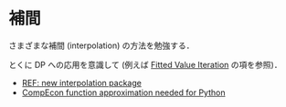 補間
====

さまざまな補間 (interpolation) の方法を勉強する．

とくに DP への応用を意識して
(例えば [Fitted Value Iteration](https://lectures.quantecon.org/py/optgrowth.html#fitted-value-iteration) の項を参照)．

* [REF: new interpolation package](https://github.com/QuantEcon/QuantEcon.jl/issues/15)
* [CompEcon function approximation needed for Python](https://github.com/QuantEcon/QuantEcon.py/issues/281)
